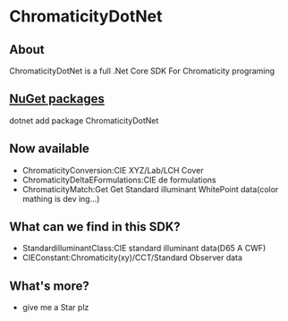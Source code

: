 # ChromaticityDotNet

## About
ChromaticityDotNet is a full .Net Core SDK For Chromaticity programing

## [NuGet packages](https://www.nuget.org/packages/ChromaticityDotNet)
dotnet add package ChromaticityDotNet

## Now available
- ChromaticityConversion:CIE XYZ/Lab/LCH Cover
- ChromaticityDeltaEFormulations:CIE de formulations
- ChromaticityMatch:Get Get Standard illuminant WhitePoint data(color mathing is dev ing...)

## What can we find in this SDK?
- StandardilluminantClass:CIE standard illuminant data(D65 A CWF)
- CIEConstant:Chromaticity(xy)/CCT/Standard Observer data

## What's more?
- give me a Star plz
